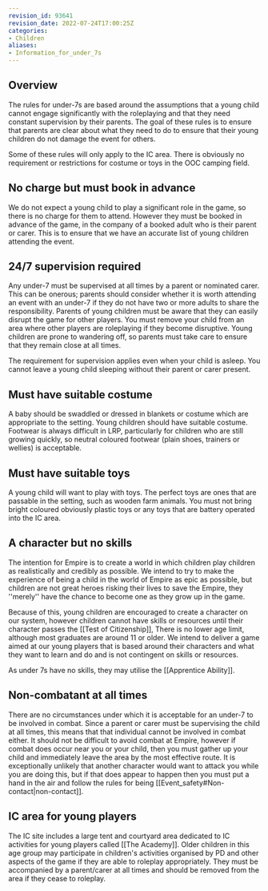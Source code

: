 ```yaml
---
revision_id: 93641
revision_date: 2022-07-24T17:00:25Z
categories:
- Children
aliases:
- Information_for_under_7s
---
```



## Overview
The rules for under-7s are based around the assumptions that a young child cannot engage significantly with the roleplaying and that they need constant supervision by their parents. The goal of these rules is to ensure that parents are clear about what they need to do to ensure that their young children do not damage the event for others.

Some of these rules will only apply to the IC area. There is obviously no requirement or restrictions for costume or toys in the OOC camping field.

## No charge but must book in advance
We do not expect a young child to play a significant role in the game, so there is no charge for them to attend. However they must be booked in advance of the game, in the company of a booked adult who is their parent or carer. This is to ensure that we have an accurate list of young children attending the event.

## 24/7 supervision required
Any under-7 must be supervised at all times by a parent or nominated carer. This can be onerous; parents should consider whether it is worth attending an event with an under-7 if they do not have two or more adults to share the responsibility. Parents of young children must be aware that they can easily disrupt the game for other players. You must remove your child from an area where other players are roleplaying if they become disruptive. Young children are prone to wandering off, so parents must take care to ensure that they remain close at all times.

The requirement for supervision applies even when your child is asleep. You cannot leave a young child sleeping without their parent or carer present.

## Must have suitable costume
A baby should be swaddled or dressed in blankets or costume which are appropriate to the setting. Young children should have suitable costume. Footwear is always difficult in LRP, particularly for children who are still growing quickly, so neutral coloured footwear (plain shoes, trainers or wellies) is acceptable.

## Must have suitable toys
A young child will want to play with toys. The perfect toys are ones that are passable in the setting, such as wooden farm animals. You must not bring bright coloured obviously plastic toys or any toys that are battery operated into the IC area.

## A character but no skills
The intention for Empire is to create a world in which children play children as realistically and credibly as possible. We intend to try to make the experience of being a child in the world of Empire as epic as possible, but children are not great heroes risking their lives to save the Empire, they ''merely'' have the chance to become one as they grow up in the game.

Because of this, young children are encouraged to create a character on our system, however children cannot have skills or resources until their character passes the [[Test of Citizenship]], There is no lower age limit, although most graduates are around 11 or older. We intend to deliver a game aimed at our young players that is based around their characters and what they want to learn and do and is not contingent on skills or resources.

As under 7s have no skills, they may utilise the [[Apprentice Ability]].

## Non-combatant at all times
There are no circumstances under which it is acceptable for an under-7 to be involved in combat. Since a parent or carer must be supervising the child at all times, this means that that individual cannot be involved in combat either. It should not be difficult to avoid combat at Empire, however if combat does occur near you or your child, then you must gather up your child and immediately leave the area by the most effective route. It is exceptionally unlikely that another character would want to attack you while you are doing this, but if that does appear to happen then you must put a hand in the air and follow the rules for being [[Event_safety#Non-contact|non-contact]].

## IC area for young players
The IC site includes a large tent and courtyard area dedicated to IC activities for young players called [[The Academy]]. Older children in this age group may participate in children's activities organised by PD and other aspects of the game if they are able to roleplay appropriately. They must be accompanied by a parent/carer at all times and should be removed from the area if they cease to roleplay.

